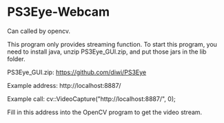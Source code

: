 # PS3Eye-Webcam
Can called by opencv.

This program only provides streaming function. To start this program, you need to install java, unzip PS3Eye_GUI.zip, and put those jars in the lib folder. 

PS3Eye_GUI.zip: https://github.com/diwi/PS3Eye
 
  
Example address: 
  http://localhost:8887/
  
Example call: 
  cv::VideoCapture("http://localhost:8887/", 0);
  
Fill in this address into the OpenCV program to get the video stream.
